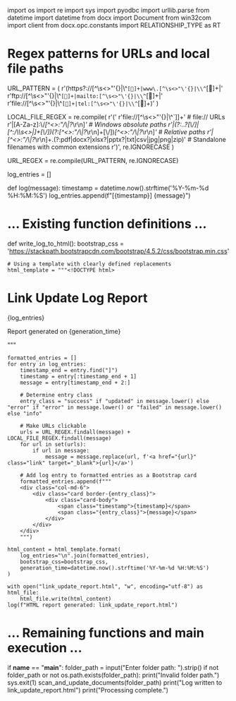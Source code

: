 import os
import re
import sys
import pyodbc
import urllib.parse
from datetime import datetime
from docx import Document
from win32com import client
from docx.opc.constants import RELATIONSHIP_TYPE as RT

# Regex patterns for URLs and local file paths
URL_PATTERN = (
    r'(https?://[^\s<>"\'{}|\\^`[]+|www\.[^\s<>"\'{}|\\^`[]+|'
    r'ftp://[^\s<>"\'{}|\\^`[]+|mailto:[^\s<>"\'{}|\\^`[]+|'
    r'file://[^\s<>"\'{}|\\^`[]+|tel:[^\s<>"\'{}|\\^`[]+)'
)

LOCAL_FILE_REGEX = re.compile(
    r'('
    r'file://[^\s<>"\'{}|\\^`\]]+'  # file:// URLs
    r'|[A-Za-z]:\\/*[^<>:"/\\|?*\r\n]*'  # Windows absolute paths
    r'|(?:\.\.?[\\/]|[^:/\\\s<>|]+[\\/])(?:[^<>:"/\\|?*\r\n]+[\\/])*[^<>:"/\\|?*\r\n]*'  # Relative paths
    r'|[^<>:"/\\|?*\r\n]+\.(?:pdf|docx?|xlsx?|pptx?|txt|csv|jpg|png|zip)'  # Standalone filenames with common extensions
    r')',
    re.IGNORECASE
)

URL_REGEX = re.compile(URL_PATTERN, re.IGNORECASE)

log_entries = []

def log(message):
    timestamp = datetime.now().strftime('%Y-%m-%d %H:%M:%S')
    log_entries.append(f"[{timestamp}] {message}")

# ... Existing function definitions ...

def write_log_to_html():
    bootstrap_css = 'https://stackpath.bootstrapcdn.com/bootstrap/4.5.2/css/bootstrap.min.css'

    # Using a template with clearly defined replacements
    html_template = """<!DOCTYPE html>
<html lang="en">
<head>
    <meta charset="UTF-8">
    <meta name="viewport" content="width=device-width, initial-scale=1.0">
    <title>Link Update Log Report</title>
    <link rel="stylesheet" href="{bootstrap_css}">
    <style>
        body {{
            font-family: Arial, sans-serif; /* Fixed font-family */
            background-color: #f8f9fa;
        }}
        h1 {{
            color: #343a40;
            margin-top: 20px;
            margin-bottom: 20px;
            text-align: center;
        }}
        .card {{
            margin-bottom: 20px;
        }}
        .timestamp {{
            font-weight: bold;
        }}
        .success {{ color: #28a745; }}
        .error {{ color: #dc3545; }}
        .info {{ color: #17a2b8; }}
        .link {{ color: #007bff; text-decoration: none; }}
        .link:hover {{ text-decoration: underline; }}
    </style>
</head>
<body>
    <div class="container">
        <h1>Link Update Log Report</h1>
        <div class="row">
            {log_entries}
        </div>
        <footer class="text-center">
            <p class="text-muted">Report generated on {generation_time}</p>
        </footer>
    </div>
</body>
</html>
"""

    formatted_entries = []
    for entry in log_entries:
        timestamp_end = entry.find("]")
        timestamp = entry[:timestamp_end + 1]
        message = entry[timestamp_end + 2:]

        # Determine entry class
        entry_class = "success" if "updated" in message.lower() else "error" if "error" in message.lower() or "failed" in message.lower() else "info"

        # Make URLs clickable
        urls = URL_REGEX.findall(message) + LOCAL_FILE_REGEX.findall(message)
        for url in set(urls):
            if url in message:
                message = message.replace(url, f'<a href="{url}" class="link" target="_blank">{url}</a>')

        # Add log entry to formatted entries as a Bootstrap card
        formatted_entries.append(f"""
        <div class="col-md-6">
            <div class="card border-{entry_class}">
                <div class="card-body">
                    <span class="timestamp">{timestamp}</span>
                    <span class="{entry_class}">{message}</span>
                </div>
            </div>
        </div>
        """)

    html_content = html_template.format(
        log_entries="\n".join(formatted_entries), 
        bootstrap_css=bootstrap_css,
        generation_time=datetime.now().strftime('%Y-%m-%d %H:%M:%S')
    )
    
    with open("link_update_report.html", "w", encoding="utf-8") as html_file:
        html_file.write(html_content)
    log(f"HTML report generated: link_update_report.html")

# ... Remaining functions and main execution ...

if __name__ == "__main__":
    folder_path = input("Enter folder path: ").strip()
    if not folder_path or not os.path.exists(folder_path):
        print("Invalid folder path.")
        sys.exit(1)
    scan_and_update_documents(folder_path)
    print("Log written to link_update_report.html")
    print("Processing complete.")
